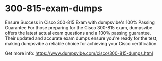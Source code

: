 # 300-815-exam-dumps
Ensure Success in Cisco 300-815 Exam with dumpsvibe's 100% Passing Guarantee
For those preparing for the Cisco 300-815 exam, dumpsvibe offers the latest actual exam questions and a 100% passing guarantee. Their updated and accurate exam dumps ensure you're ready for the test, making dumpsvibe a reliable choice for achieving your Cisco certification.

Get more info: https://www.dumpsvibe.com/cisco/300-815-dumps.html

 
